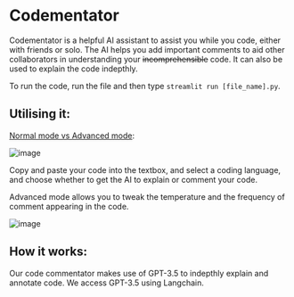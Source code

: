 # Codementator
Codementator is a helpful AI assistant to assist you while you code, either with friends or solo. The AI helps you add important comments to aid other collaborators in understanding your ~~incomprehensible~~ code. It can also be used to explain the code indepthly.

To run the code, run the file and then type `streamlit run [file_name].py`.


## Utilising it:
<ins>Normal mode vs Advanced mode</ins>:

![image](https://github.com/lukeskywalker22/Codementator/assets/145328729/67f9dd3e-243d-4a84-8d7e-7d01dec12cbc)

Copy and paste your code into the textbox, and select a coding language, and choose whether to get the AI to explain or comment your code.

Advanced mode allows you to tweak the temperature and the frequency of comment appearing in the code.

![image](https://github.com/lukeskywalker22/Codementator/assets/145328729/e21ded6e-d15a-41bd-bb5c-e4ca05ec73e1)

## How it works:
Our code commentator makes use of GPT-3.5 to indepthly explain and annotate code. We access GPT-3.5 using Langchain.
